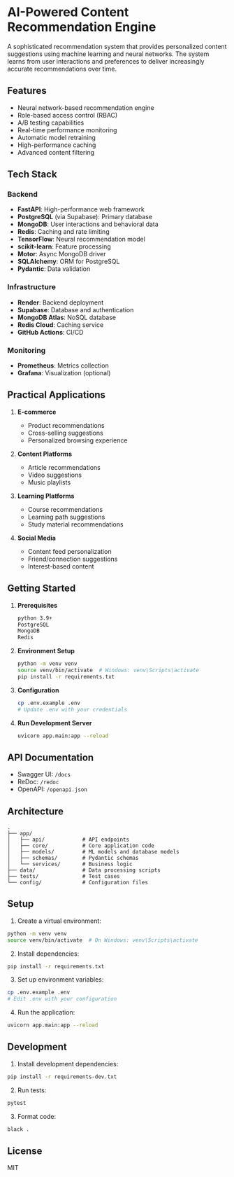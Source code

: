 # AI-Powered Content Recommendation Engine

A sophisticated recommendation system that provides personalized content suggestions using machine learning and neural networks. The system learns from user interactions and preferences to deliver increasingly accurate recommendations over time.

## Features

- Neural network-based recommendation engine
- Role-based access control (RBAC)
- A/B testing capabilities
- Real-time performance monitoring
- Automatic model retraining
- High-performance caching
- Advanced content filtering

## Tech Stack

### Backend
- **FastAPI**: High-performance web framework
- **PostgreSQL** (via Supabase): Primary database
- **MongoDB**: User interactions and behavioral data
- **Redis**: Caching and rate limiting
- **TensorFlow**: Neural recommendation model
- **scikit-learn**: Feature processing
- **Motor**: Async MongoDB driver
- **SQLAlchemy**: ORM for PostgreSQL
- **Pydantic**: Data validation

### Infrastructure
- **Render**: Backend deployment
- **Supabase**: Database and authentication
- **MongoDB Atlas**: NoSQL database
- **Redis Cloud**: Caching service
- **GitHub Actions**: CI/CD

### Monitoring
- **Prometheus**: Metrics collection
- **Grafana**: Visualization (optional)

## Practical Applications

1. **E-commerce**
   - Product recommendations
   - Cross-selling suggestions
   - Personalized browsing experience

2. **Content Platforms**
   - Article recommendations
   - Video suggestions
   - Music playlists

3. **Learning Platforms**
   - Course recommendations
   - Learning path suggestions
   - Study material recommendations

4. **Social Media**
   - Content feed personalization
   - Friend/connection suggestions
   - Interest-based content

## Getting Started

1. **Prerequisites**
   ```bash
   python 3.9+
   PostgreSQL
   MongoDB
   Redis
   ```

2. **Environment Setup**
   ```bash
   python -m venv venv
   source venv/bin/activate  # Windows: venv\Scripts\activate
   pip install -r requirements.txt
   ```

3. **Configuration**
   ```bash
   cp .env.example .env
   # Update .env with your credentials
   ```

4. **Run Development Server**
   ```bash
   uvicorn app.main:app --reload
   ```

## API Documentation

- Swagger UI: `/docs`
- ReDoc: `/redoc`
- OpenAPI: `/openapi.json`

## Architecture

```
.
├── app/
│   ├── api/            # API endpoints
│   ├── core/           # Core application code
│   ├── models/         # ML models and database models
│   ├── schemas/        # Pydantic schemas
│   └── services/       # Business logic
├── data/               # Data processing scripts
├── tests/              # Test cases
└── config/             # Configuration files
```

## Setup

1. Create a virtual environment:
```bash
python -m venv venv
source venv/bin/activate  # On Windows: venv\Scripts\activate
```

2. Install dependencies:
```bash
pip install -r requirements.txt
```

3. Set up environment variables:
```bash
cp .env.example .env
# Edit .env with your configuration
```

4. Run the application:
```bash
uvicorn app.main:app --reload
```

## Development

1. Install development dependencies:
```bash
pip install -r requirements-dev.txt
```

2. Run tests:
```bash
pytest
```

3. Format code:
```bash
black .
```

## License

MIT 